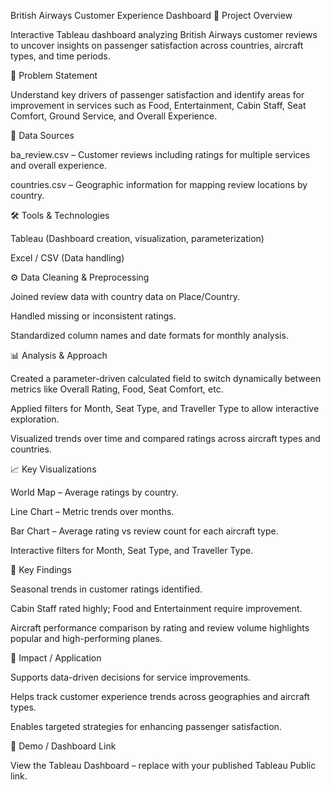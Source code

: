 British Airways Customer Experience Dashboard
📌 Project Overview

Interactive Tableau dashboard analyzing British Airways customer reviews to uncover insights on passenger satisfaction across countries, aircraft types, and time periods.

📝 Problem Statement

Understand key drivers of passenger satisfaction and identify areas for improvement in services such as Food, Entertainment, Cabin Staff, Seat Comfort, Ground Service, and Overall Experience.

💾 Data Sources

ba_review.csv – Customer reviews including ratings for multiple services and overall experience.

countries.csv – Geographic information for mapping review locations by country.

🛠 Tools & Technologies

Tableau (Dashboard creation, visualization, parameterization)

Excel / CSV (Data handling)

⚙️ Data Cleaning & Preprocessing

Joined review data with country data on Place/Country.

Handled missing or inconsistent ratings.

Standardized column names and date formats for monthly analysis.

📊 Analysis & Approach

Created a parameter-driven calculated field to switch dynamically between metrics like Overall Rating, Food, Seat Comfort, etc.

Applied filters for Month, Seat Type, and Traveller Type to allow interactive exploration.

Visualized trends over time and compared ratings across aircraft types and countries.

📈 Key Visualizations

World Map – Average ratings by country.

Line Chart – Metric trends over months.

Bar Chart – Average rating vs review count for each aircraft type.

Interactive filters for Month, Seat Type, and Traveller Type.

🔑 Key Findings

Seasonal trends in customer ratings identified.

Cabin Staff rated highly; Food and Entertainment require improvement.

Aircraft performance comparison by rating and review volume highlights popular and high-performing planes.

🎯 Impact / Application

Supports data-driven decisions for service improvements.

Helps track customer experience trends across geographies and aircraft types.

Enables targeted strategies for enhancing passenger satisfaction.

🔗 Demo / Dashboard Link

View the Tableau Dashboard
 – replace with your published Tableau Public link.
